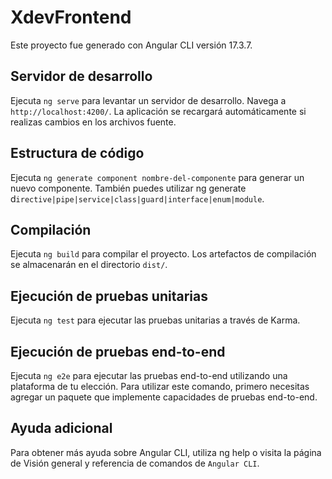 # XdevFrontend
Este proyecto fue generado con Angular CLI versión 17.3.7.

## Servidor de desarrollo
Ejecuta `ng serve` para levantar un servidor de desarrollo. Navega a `http://localhost:4200/`. La aplicación se recargará automáticamente si realizas cambios en los archivos fuente.

## Estructura de código
Ejecuta `ng generate component nombre-del-componente` para generar un nuevo componente. También puedes utilizar ng generate d`irective|pipe|service|class|guard|interface|enum|module`.

## Compilación
Ejecuta `ng build` para compilar el proyecto. Los artefactos de compilación se almacenarán en el directorio `dist/`.

## Ejecución de pruebas unitarias
Ejecuta `ng test` para ejecutar las pruebas unitarias a través de Karma.

## Ejecución de pruebas end-to-end
Ejecuta `ng e2e` para ejecutar las pruebas end-to-end utilizando una plataforma de tu elección. Para utilizar este comando, primero necesitas agregar un paquete que implemente capacidades de pruebas end-to-end.

## Ayuda adicional
Para obtener más ayuda sobre Angular CLI, utiliza ng help o visita la página de Visión general y referencia de comandos de `Angular CLI`.
